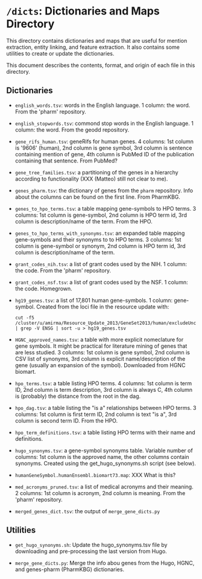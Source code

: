 # `/dicts`: Dictionaries and Maps Directory

This directory contains dictionaries and maps that are useful for mention
extraction, entity linking, and feature extraction. It also contains some
utilities to create or update the dictionaries.

This document describes the contents, format, and origin of each file in this
directory.

## Dictionaries

* `english_words.tsv`: words in the English language. 1 column: the word. From
  the 'pharm' repository.

* `english_stopwords.tsv`: commond stop words in the English language. 1 column:
  the word. From the geodd repository.

* `gene_rifs_human.tsv`: geneRifs for human genes. 4 columns: 1st column is
  '9606' (human), 2nd column is gene symbol, 3rd column is sentence containing
  mention of gene, 4th column is PubMed ID of the publication containing that
  sentence. From PubMed?

* `gene_tree_families.tsv`: a partitioning of the genes in a hierarchy according
  to functionality (XXX (Matteo) still not clear to me).

* `genes_pharm.tsv`: the dictionary of genes from the `pharm` repository. Info
  about the columns can be found on the first line. From PharmKBG.

* `genes_to_hpo_terms.tsv`: a table mapping gene-symbols to HPO terms. 3
  columns: 1st column is gene-symbol, 2nd column is HPO term id, 3rd column is
  description/name of the term. From the HPO.

* `genes_to_hpo_terms_with_synonyms.tsv`: an expanded table mapping gene-symbols
  and their synonyms to to HPO terms. 3 columns: 1st column is gene-symbol or
  synonym, 2nd column is HPO term id, 3rd column is description/name of the term. 

* `grant_codes_nih.tsv`: a list of grant codes used by the NIH. 1 column: the
   code. From the 'pharm' repository.

* `grant_codes_nsf.tsv`: a list of grant codes used by the NSF. 1 column: the
   code. Homegrown.

* `hg19_genes.tsv`: a list of 17,801 human gene-symbols. 1 column: gene-symbol.
  Created from the loci file in the resource update with:

	```
	cut -f5 /cluster/u/amirma/Resource_Update_2013/GeneSet2013/human/excludeUnconventionals/hg19.loci | grep -V ENSG | sort -u > hg19_genes.tsv
	```

* `HGNC_approved_names.tsv`: a table with more explicit nomeclature for gene
  symbols. It might be practical for literature mining of genes that are less
  studied. 3 columns: 1st column is gene symbol, 2nd column is CSV list of
  synonyms, 3rd column is explicit name/description of the gene (usually an
  expansion of the symbol). Downloaded from HGNC biomart.

* `hpo_terms.tsv`: a table listing HPO terms. 4 columns: 1st column is term ID,
  2nd column is term description, 3rd column is always C, 4th column is
  (probably) the distance from the root in the dag.

* `hpo_dag.tsv`: a table listing the "is a" relationships between HPO terms. 3
  columns: 1st column is first term ID, 2nd column is text "is a", 3rd column is
  second term ID. From the HPO.

* `hpo_term_definitions.tsv`: a table listing HPO terms with their name and definitions.

* `hugo_synonyms.tsv`: a gene-symbol synonyms table. Variable number of columns:
  1st column is the approved name, the other columns contain
  synonyms. Created using the get_hugo_synonyms.sh script (see below).

* `humanGeneSymbol.humanEnsembl.biomart73.map`: XXX What is this? 

* `med_acronyms_pruned.tsv`: a list of medical acronyms and their meaning. 2
  columns: 1st column is acronym, 2nd column is meaning. From the 'pharm'
  repository.

* `merged_genes_dict.tsv`: the output of `merge_gene_dicts.py`

## Utilities

* `get_hugo_synonyms.sh`: Update the hugo_synonyms.tsv file by downloading and
  pre-processing the last version from Hugo.

* `merge_gene_dicts.py`: Merge the info abou genes from the Hugo, HGNC, and
  genes-pharm (PharmKBG) dictionaries.

